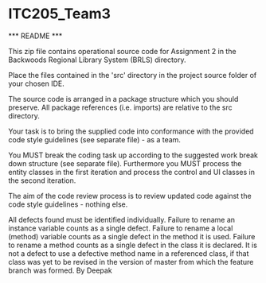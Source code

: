 # ITC205_Team3
*** README ***

This zip file contains operational source code for Assignment 2 in the Backwoods Regional Library System  (BRLS)
directory.

Place the files contained in the 'src' directory in the project source folder of your chosen IDE.

The source code is arranged in a package structure which you should preserve. All package references (i.e. imports) are relative to the src directory.

Your task is to bring the supplied code into conformance with the provided code style guidelines (see separate file) - as a team.

You MUST break the coding task up according to the suggested work break down structure (see separate file). Furthermore you MUST process the entity classes in the first iteration and process the control and UI classes in the second iteration.

The aim of the code review process is to review updated code against the code style guidelines - nothing else.

All defects found must be identified individually.
Failure to rename an instance variable counts as a single defect.
Failure to rename a local (method) variable counts as a single defect in the method it is used.
Failure to rename a method counts as a single defect in the class it is declared. It is not a defect to use a defective method name in a referenced class, if that class was yet to be revised in the version of master from which the feature branch was formed.
By Deepak

